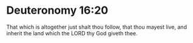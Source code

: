 # Deuteronomy 16:20

That which is altogether just shalt thou follow, that thou mayest live, and inherit the land which the LORD thy God giveth thee.